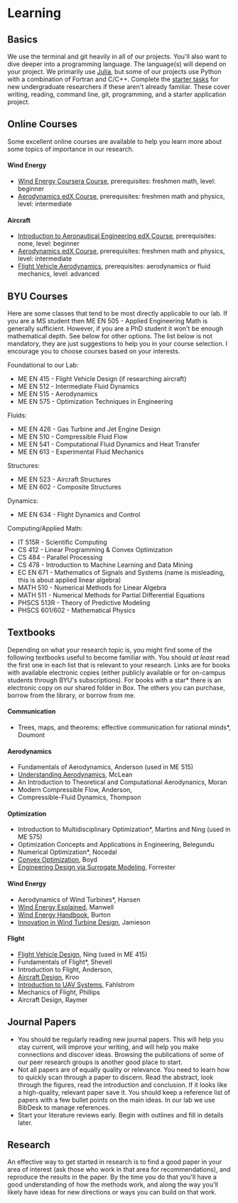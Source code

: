 # Learning

## Basics

We use the terminal and git heavily in all of our projects.  You'll also want to dive deeper into a programming language.  The language(s) will depend on your project.  We primarily use [Julia](https://julialang.org), but some of our projects use Python with a combination of Fortran and C/C++.  Complete the [starter tasks](https://github.com/byuflowlab/undergrad-onboarding) for new undergraduate researchers if these aren't already familiar.  These cover writing, reading, command line, git, programming, and a starter application project.

## Online Courses

Some excellent online courses are available to help you learn more about some topics of importance in our research.

#### Wind Energy

- [Wind Energy Coursera Course](https://www.coursera.org/learn/wind-energy), prerequisites: freshmen math, level: beginner
- [Aerodynamics edX Course](https://www.edx.org/course/introduction-aerodynamics-mitx-16-101x-0), prerequisites: freshmen math and physics, level: intermediate

#### Aircraft

- [Introduction to Aeronautical Engineering edX Course](https://www.edx.org/course/introduction-aeronautical-engineering-delftx-ae1110x-1), prerequisites: none, level: beginner
- [Aerodynamics edX Course](https://www.edx.org/course/introduction-aerodynamics-mitx-16-101x-0), prerequisites: freshmen math and physics, level: intermediate
- [Flight Vehicle Aerodynamics](https://www.edx.org/course/flight-vehicle-aerodynamics-mitx-16-110x-0), prerequisites: aerodynamics or fluid mechanics, level: advanced


## BYU Courses

Here are some classes that tend to be most directly applicable to our lab.  If you are a MS student then ME EN 505 - Applied Engineering Math is generally sufficient.  However, if you are a PhD student it won't be enough mathematical depth. See below for other options.  The list below is not mandatory, they are just suggestions to help you in your course selection.  I encourage you to choose courses based on your interests.

Foundational to our Lab:

- ME EN 415 - Flight Vehicle Design (if researching aircraft)
- ME EN 512 - Intermediate Fluid Dynamics
- ME EN 515 - Aerodynamics
- ME EN 575 - Optimization Techniques in Engineering

Fluids:

- ME EN 426 - Gas Turbine and Jet Engine Design
- ME EN 510 - Compressible Fluid Flow
- ME EN 541 - Computational Fluid Dynamics and Heat Transfer
- ME EN 613 - Experimental Fluid Mechanics

Structures:

- ME EN 523 - Aircraft Structures
- ME EN 602 - Composite Structures

Dynamics:

- ME EN 634 - Flight Dynamics and Control

Computing/Applied Math:

- IT 515R - Scientific Computing
- CS 412 - Linear Programming & Convex Optimization
- CS 484 - Parallel Processing
- CS 478 - Introduction to Machine Learning and Data Mining
- EC EN 671 - Mathematics of Signals and Systems (name is misleading, this is about applied linear algebra)
- MATH 510 - Numerical Methods for Linear Algebra
- MATH 511 - Numerical Methods for Partial Differential Equations
- PHSCS 513R - Theory of Predictive Modeling
- PHSCS 601/602 - Mathematical Physics

<!-- - EC EN 521 - Introduction to Algorithm Design -->

## Textbooks

Depending on what your research topic is, you might find some of the following textbooks useful to become familiar with.  You should *at least* read the first one in each list that is relevant to your research.  Links are for books with available electronic copies (either publicly available or for on-campus students through BYU's subscriptions).  For books with a star* there is an electronic copy on our shared folder in Box.  The others you can purchase, borrow from the library, or borrow from me.  

#### Communication
- Trees, maps, and theorems: effective communication for rational minds*, Doumont

#### Aerodynamics
- Fundamentals of Aerodynamics, Anderson (used in ME 515)
- [Understanding Aerodynamics](http://onlinelibrary.wiley.com/book/10.1002/9781118454190), McLean
- An Introduction to Theoretical and Computational Aerodynanics, Moran
- Modern Compressible Flow, Anderson,
- Compressible-Fluid Dynamics, Thompson

#### Optimization

- Introduction to Multidisciplinary Optimization*, Martins and Ning (used in ME 575)
- Optimization Concepts and Applications in Engineering, Belegundu
- Numerical Optimization*, Nocedal
- [Convex Optimization](http://stanford.edu/~boyd/cvxbook/), Boyd
- [Engineering Design via Surrogate Modeling](http://onlinelibrary.wiley.com/book/10.1002/9780470770801), Forrester


#### Wind Energy
- Aerodynamics of Wind Turbines*, Hansen
- [Wind Energy Explained](http://onlinelibrary.wiley.com/book/10.1002/9781119994367), Manwell
- [Wind Energy Handbook](http://onlinelibrary.wiley.com/book/10.1002/9781119992714), Burton
- [Innovation in Wind Turbine Design](http://onlinelibrary.wiley.com/book/10.1002/9781119975441), Jamieson

#### Flight
- [Flight Vehicle Design](https://byu.box.com/v/me415book), Ning (used in ME 415)
- Fundamentals of Flight*, Shevell
- Introduction to Flight, Anderson,
- [Aircraft Design](http://adg.stanford.edu/aa241/), Kroo
- [Introduction to UAV Systems](http://onlinelibrary.wiley.com/book/10.1002/9781118396780), Fahlstrom
- Mechanics of Flight, Phillips
- Aircraft Design, Raymer





## Journal Papers

- You should be regularly reading new journal papers.  This will help you stay current, will improve your writing, and will help you make connections and discover ideas.  Browsing the publications of some of our peer research groups is another good place to start.
- Not all papers are of equally quality or relevance.  You need to learn how to quickly scan through a paper to discern.  Read the abstract, look through the figures, read the introduction and conclusion.  If it looks like a high-quality, relevant paper save it.  You should keep a reference list of papers with a few bullet points on the main ideas.  In our lab we use BibDesk to manage references.
- Start your literature reviews early.  Begin with outlines and fill in details later.

## Research

An effective way to get started in research is to find a good paper in your area of interest (ask those who work in that area for recommendations), and reproduce the results in the paper.  By the time you do that you'll have a good understanding of how the methods work, and along the way you'll likely have ideas for new directions or ways you can build on that work.
